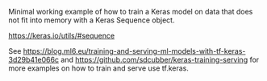 Minimal working example of how to train a Keras model on data that does not fit into memory with a Keras Sequence object.

https://keras.io/utils/#sequence

See https://blog.ml6.eu/training-and-serving-ml-models-with-tf-keras-3d29b41e066c and https://github.com/sdcubber/keras-training-serving for more examples on how to train and serve use tf.keras.
